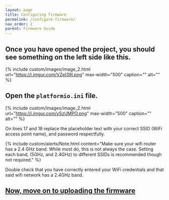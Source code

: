 ```yaml
---
layout: page
title: Configuring firmware
permalink: /configure-firmware/
nav_order: 2
parent: Firmware Guide
---
```



## Once you have opened the project, you should see something on the left side like this.

{% include custom/images/image_2.html url="https://i.imgur.com/VZeI39I.png" max-width="500" caption="" alt="" %}


## Open the `platformio.ini` file.
{% include custom/images/image_2.html url="https://i.imgur.com/ySzUMPO.png" max-width="500" caption="" alt="" %}

On lines 17 and 18 replace the placeholder text with your correct SSID (WiFi access point name), and password respectfully.

{% include custom/alerts/Note.html content="Make sure your wifi router has a 2.4 GHz band. While most do, this is not always the case. Setting each band, (5GHz, and 2.4GHz) to different SSIDs is recommended though not required." %}

Double check that you have correctly entered your WiFi credentials and that said wifi network has a 2.4GHz band.

## [Now, move on to uploading the firmware](https://redhawk989.github.io/EyeTrackVR/building-and-flashing-firmware-manually/)
